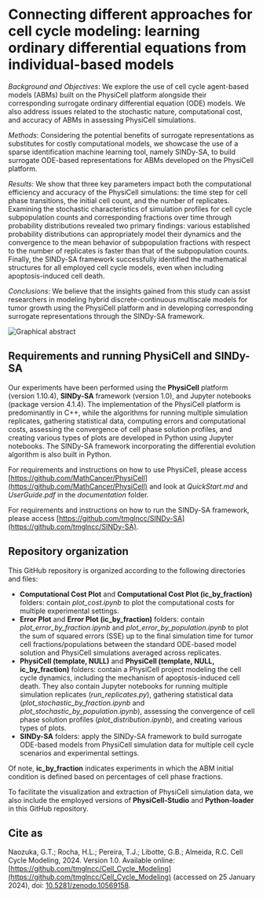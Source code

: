 # Connecting different approaches for cell cycle modeling: learning ordinary differential equations from individual-based models

*Background and Objectives*: We explore the use of cell cycle agent-based models (ABMs) built on the PhysiCell platform alongside their corresponding surrogate ordinary differential equation (ODE) models. We also address issues related to the stochastic nature, computational cost, and accuracy of  ABMs in assessing PhysiCell simulations.

*Methods*: Considering the potential benefits of surrogate representations as substitutes for costly computational models, we showcase the use of a sparse identification machine learning tool, namely SINDy-SA, to build surrogate ODE-based representations for ABMs developed on the PhysiCell platform.

*Results*: We show that three key parameters impact both the computational efficiency and accuracy of the PhysiCell simulations: the time step for cell phase transitions, the initial cell count, and the number of replicates. Examining the stochastic characteristics of simulation profiles for cell cycle subpopulation counts and corresponding fractions over time through probability distributions revealed two primary findings: various established probability distributions can appropriately model their dynamics and the convergence to the mean behavior of subpopulation fractions with respect to the number of replicates is faster than that of the subpopulation counts. Finally, the SINDy-SA framework successfully identified the mathematical structures for all employed cell cycle models, even when including apoptosis-induced cell death.

*Conclusions*: We believe that the insights gained from this study can assist researchers in modeling hybrid discrete-continuous multiscale models for tumor growth using the PhysiCell platform and in developing corresponding surrogate representations through the SINDy-SA framework.

![Graphical abstract](https://drive.google.com/uc?export=view&id=1XW2vh6OuLil_fONrHP1b_4zxib3PKBPO)

## Requirements and running PhysiCell and SINDy-SA

Our experiments have been performed using the **PhysiCell** platform (version 1.10.4), **SINDy-SA** framework (version 1.0), and Jupyter notebooks (package version 4.1.4). The implementation of the PhysiCell platform is predominantly in C++, while the algorithms for running multiple simulation replicates, gathering statistical data, computing errors and computational costs, assessing the convergence of cell phase solution profiles, and creating various types of plots are developed in Python using Jupyter notebooks. The SINDy-SA framework incorporating the differential evolution algorithm is also built in Python.

For requirements and instructions on how to use PhysiCell, please access [https://github.com/MathCancer/PhysiCell](https://github.com/MathCancer/PhysiCell) and look at _QuickStart.md_ and _UserGuide.pdf_ in the _documentation_ folder.

For requirements and instructions on how to run the SINDy-SA framework, please access [https://github.com/tmglncc/SINDy-SA](https://github.com/tmglncc/SINDy-SA).

## Repository organization

This GitHub repository is organized according to the following directories and files:

- **Computational Cost Plot** and **Computational Cost Plot (ic_by_fraction)** folders: contain _plot_cost.ipynb_ to plot the computational costs for multiple experimental settings.
- **Error Plot** and **Error Plot (ic_by_fraction)** folders: contain _plot_error_by_fraction.ipynb_ and _plot_error_by_population.ipynb_ to plot the sum of squared errors (SSE) up to the final simulation time for tumor cell fractions/populations between the standard ODE-based model solution and PhysiCell simulations averaged across replicates.
- **PhysiCell (template, NULL)** and **PhysiCell (template, NULL, ic_by_fraction)** folders: contain a PhysiCell project modeling the cell cycle dynamics, including the mechanism of apoptosis-induced cell death. They also contain Jupyter notebooks for running multiple simulation replicates (_run_replicates.py_), gathering statistical data (_plot_stochastic_by_fraction.ipynb_ and _plot_stochastic_by_population.ipynb_), assessing the convergence of cell phase solution profiles (_plot_distribution.ipynb_), and creating various types of plots.
- **SINDy-SA** folders: apply the SINDy-SA framework to build surrogate ODE-based models from PhysiCell simulation data for multiple cell cycle scenarios and experimental settings.

Of note, **ic_by_fraction** indicates experiments in which the ABM initial condition is defined based on percentages of cell phase fractions.

To facilitate the visualization and extraction of PhysiCell simulation data, we also include the employed versions of **PhysiCell-Studio** and **Python-loader** in this GitHub repository.

## Cite as

Naozuka, G.T.; Rocha, H.L.; Pereira, T.J.; Libotte, G.B.; Almeida, R.C. Cell Cycle Modeling, 2024. Version 1.0. Available online: [https://github.com/tmglncc/Cell_Cycle_Modeling](https://github.com/tmglncc/Cell_Cycle_Modeling) (accessed on 25 January 2024), doi: [10.5281/zenodo.10569158](https://zenodo.org/doi/10.5281/zenodo.10569158).
